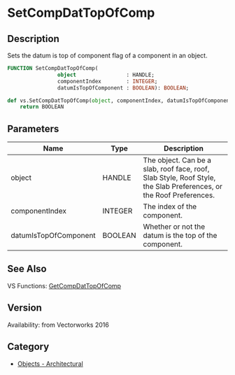 # SetCompDatTopOfComp

## Description
Sets the datum is top of component flag of a component in an object.

```pascal
FUNCTION SetCompDatTopOfComp(
				object                : HANDLE;
				componentIndex        : INTEGER;
				datumIsTopOfComponent : BOOLEAN): BOOLEAN;
```

```python
def vs.SetCompDatTopOfComp(object, componentIndex, datumIsTopOfComponent):
    return BOOLEAN
```

## Parameters
|Name|Type|Description|
|---|---|---|
|object|HANDLE|The object. Can be a slab, roof face, roof, Slab Style, Roof Style, the Slab Preferences, or the Roof Preferences.|
|componentIndex|INTEGER|The index of the component.|
|datumIsTopOfComponent|BOOLEAN|Whether or not the datum is the top of the component.|

## See Also
VS Functions:
[GetCompDatTopOfComp](GetCompDatTopOfComp.md)

## Version
Availability: from Vectorworks 2016

## Category
* [Objects - Architectural](../Categories/Objects%20-%20Architectural.md)
